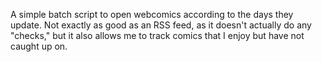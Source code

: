 A simple batch script to open webcomics according to the days they update.  Not exactly as good as an RSS feed, as it doesn't actually do any "checks," but it also allows me to track comics that I enjoy but have not caught up on.
